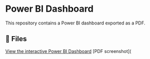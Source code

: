 # Power BI Dashboard

This repository contains a Power BI dashboard exported as a PDF.

## 📄 Files

 [View the interactive Power BI Dashboard](https://app.powerbi.com/view?r=[YOUR_LIVE_LINK_HERE](https://app.powerbi.com/groups/me/reports/3f90d8c9-e213-4dab-8698-b05f017b7946?ctid=033bb90c-b250-4bf9-acfe-b55b72616b5c&pbi_source=linkShare))
[PDF screenshot](
